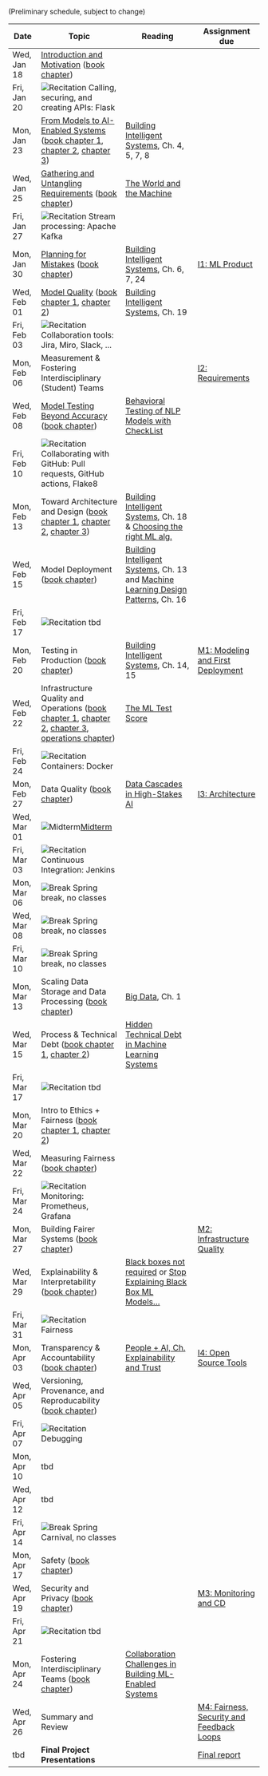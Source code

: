 (Preliminary schedule, subject to change)

| Date  | Topic | Reading | Assignment due |
| -     | -     | -       | -              |
| Wed, Jan 18 | [Introduction and Motivation](https://mlip-cmu.github.io/s2023/slides/01_introduction/intro.html) ([book chapter](https://ckaestne.medium.com/introduction-to-machine-learning-in-production-eef7427426f1)) | |  |
| Fri, Jan 20 | ![Recitation](https://img.shields.io/badge/-rec-yellow.svg) Calling, securing, and creating APIs: Flask | |  |
| Mon, Jan 23 | [From Models to AI-Enabled Systems](https://mlip-cmu.github.io/s2023/slides/02_systems/systems.html) ([book chapter 1](https://ckaestne.medium.com/machine-learning-in-production-from-models-to-systems-e1422ec7cd65), [chapter 2](https://ckaestne.medium.com/when-to-use-machine-learning-83fe9be1b8e1), [chapter 3](https://ckaestne.medium.com/setting-and-measuring-goals-for-machine-learning-projects-c887bc6ab9d0)) | [Building Intelligent Systems](https://cmu.primo.exlibrisgroup.com/permalink/01CMU_INST/6lpsnm/alma991019649190004436), Ch. 4, 5, 7, 8 |  |
| Wed, Jan 25 | [Gathering and Untangling Requirements](https://mlip-cmu.github.io/s2023/slides/03_requirements/requirements.html) ([book chapter](https://ckaestne.medium.com/gathering-requirements-for-ml-enabled-systems-4f0a7a23730f)) | [The World and the Machine](http://mcs.open.ac.uk/mj665/icse17kn.pdf) |  |
| Fri, Jan 27 | ![Recitation](https://img.shields.io/badge/-rec-yellow.svg) Stream processing: Apache Kafka | |  |
| Mon, Jan 30 | [Planning for Mistakes](https://mlip-cmu.github.io/s2023/slides/04_mistakes/mistakes.html) ([book chapter](https://ckaestne.medium.com/planning-for-machine-learning-mistakes-2574f4fcf529)) | [Building Intelligent Systems](https://cmu.primo.exlibrisgroup.com/permalink/01CMU_INST/6lpsnm/alma991019649190004436), Ch. 6, 7, 24 | [I1: ML Product](https://github.com/mlip-cmu/s2023/blob/main/assignments/I1_mlproduct.md) |
| Wed, Feb 01 | [Model Quality](https://mlip-cmu.github.io/s2023/slides/05_modelaccuracy/modelquality1.html) ([book chapter 1](https://ckaestne.medium.com/model-quality-defining-correctness-and-fit-a8361b857df), [chapter 2](https://ckaestne.medium.com/model-quality-measuring-prediction-accuracy-38826216ebcb)) | [Building Intelligent Systems](https://cmu.primo.exlibrisgroup.com/permalink/01CMU_INST/6lpsnm/alma991019649190004436), Ch. 19 |  |
| Fri, Feb 03 | ![Recitation](https://img.shields.io/badge/-rec-yellow.svg) Collaboration tools: Jira, Miro, Slack, ... | |  |
| Mon, Feb 06 | Measurement & Fostering Interdisciplinary (Student) Teams | | [I2: Requirements](https://github.com/mlip-cmu/s2023/blob/main/assignments/I2_requirements.md) |
| Wed, Feb 08 | [Model Testing Beyond Accuracy](https://mlip-cmu.github.io/s2023/slides/07_modeltesting/modelquality2.html) ([book chapter](https://ckaestne.medium.com/model-quality-slicing-capabilities-invariants-and-other-testing-strategies-27e456027bd)) | [Behavioral Testing of NLP Models with CheckList](https://homes.cs.washington.edu/~wtshuang/static/papers/2020-acl-checklist.pdf) |  |
| Fri, Feb 10 | ![Recitation](https://img.shields.io/badge/-rec-yellow.svg) Collaborating with GitHub: Pull requests, GitHub actions, Flake8 | |  |
| Mon, Feb 13 | Toward Architecture and Design  ([book chapter 1](https://ckaestne.medium.com/architectural-components-in-ml-enabled-systems-78cf76b29a92), [chapter 2](https://ckaestne.medium.com/thinking-like-a-software-architect-121ea6919871), [chapter 3](https://ckaestne.medium.com/quality-drivers-in-architectures-for-ml-enabled-systems-836f21c44334)) | [Building Intelligent Systems](https://cmu.primo.exlibrisgroup.com/permalink/01CMU_INST/6lpsnm/alma991019649190004436), Ch. 18 & [Choosing the right ML alg.](https://hackernoon.com/choosing-the-right-machine-learning-algorithm-68126944ce1f) |  |
| Wed, Feb 15 | Model Deployment ([book chapter](https://ckaestne.medium.com/deploying-a-model-f0b7ffefd06a)) | [Building Intelligent Systems](https://cmu.primo.exlibrisgroup.com/permalink/01CMU_INST/6lpsnm/alma991019649190004436), Ch. 13 and [Machine Learning Design Patterns](https://cmu.primo.exlibrisgroup.com/permalink/01CMU_INST/1feg4j8/alma991019735160604436), Ch. 16 |  |
| Fri, Feb 17 | ![Recitation](https://img.shields.io/badge/-rec-yellow.svg) tbd | |  |
| Mon, Feb 20 | Testing in Production ([book chapter](https://ckaestne.medium.com/quality-assurance-in-production-for-ml-enabled-systems-4d1b3442316f)) | [Building Intelligent Systems](https://cmu.primo.exlibrisgroup.com/permalink/01CMU_INST/6lpsnm/alma991019649190004436), Ch. 14, 15 | [M1: Modeling and First Deployment](https://github.com/mlip-cmu/s2023/blob/main/assignments/project.md) |
| Wed, Feb 22 | Infrastructure Quality and Operations ([book chapter 1](https://ckaestne.medium.com/quality-assurance-basics-6ce1eca9921), [chapter 2](https://ckaestne.medium.com/quality-assurance-for-machine-learning-pipelines-d495b8e5ad6a), [chapter 3](https://ckaestne.medium.com/integration-and-system-testing-bc4db6650d1), [operations chapter](https://ckaestne.medium.com/planning-for-operations-of-ml-enabled-systems-a3d18e07ef7c)) | [The ML Test Score](https://research.google.com/pubs/archive/46555.pdf) |  |
| Fri, Feb 24 | ![Recitation](https://img.shields.io/badge/-rec-yellow.svg) Containers: Docker | |  |
| Mon, Feb 27 | Data Quality ([book chapter](https://ckaestne.medium.com/data-quality-for-building-production-ml-systems-2e0cc7e6113f)) | [Data Cascades in High-Stakes AI](https://dl.acm.org/doi/abs/10.1145/3411764.3445518) | [I3: Architecture](https://github.com/mlip-cmu/s2023/blob/main/assignments/I3_architecture.md) |
| Wed, Mar 01 | ![Midterm](https://img.shields.io/badge/-midterm-blue.svg)[Midterm](https://github.com/mlip-cmu/s2023/tree/main/exams) | |  |
| Fri, Mar 03 | ![Recitation](https://img.shields.io/badge/-rec-yellow.svg) Continuous Integration: Jenkins | |  |
| Mon, Mar 06 | ![Break](https://img.shields.io/badge/-break-red.svg) Spring break, no classes | |  |
| Wed, Mar 08 | ![Break](https://img.shields.io/badge/-break-red.svg) Spring break, no classes | |  |
| Fri, Mar 10 | ![Break](https://img.shields.io/badge/-break-red.svg) Spring break, no classes | |  |
| Mon, Mar 13 | Scaling Data Storage and Data Processing ([book chapter](https://ckaestne.medium.com/scaling-ml-enabled-systems-b5c6b1527bc)) | [Big Data](https://cmu.primo.exlibrisgroup.com/permalink/01CMU_INST/6lpsnm/alma991019577936304436), Ch. 1 |  |
| Wed, Mar 15 | Process & Technical Debt ([book chapter 1](https://ckaestne.medium.com/responsible-ai-engineering-c97e44e6c57a), [chapter 2](https://ckaestne.medium.com/fairness-in-machine-learning-and-ml-enabled-products-8ee05ed8ffc4)) | [Hidden Technical Debt in Machine Learning Systems](http://papers.nips.cc/paper/5656-hidden-technical-debt-in-machine-learning-systems.pdf) |  |
| Fri, Mar 17 | ![Recitation](https://img.shields.io/badge/-rec-yellow.svg) tbd | |  |
| Mon, Mar 20 | Intro to Ethics + Fairness ([book chapter 1](https://ckaestne.medium.com/responsible-ai-engineering-c97e44e6c57a), [chapter 2](https://ckaestne.medium.com/fairness-in-machine-learning-and-ml-enabled-products-8ee05ed8ffc4)) | |  |
| Wed, Mar 22 | Measuring Fairness ([book chapter](https://ckaestne.medium.com/fairness-in-machine-learning-and-ml-enabled-products-8ee05ed8ffc4)) | |  |
| Fri, Mar 24 | ![Recitation](https://img.shields.io/badge/-rec-yellow.svg) Monitoring: Prometheus, Grafana | |  |
| Mon, Mar 27 | Building Fairer Systems ([book chapter](https://ckaestne.medium.com/fairness-in-machine-learning-and-ml-enabled-products-8ee05ed8ffc4)) | | [M2: Infrastructure Quality](https://github.com/mlip-cmu/s2023/blob/main/assignments/project.md#milestone-2-model-and-infrastructure-quality) |
| Wed, Mar 29 | Explainability & Interpretability ([book chapter](https://ckaestne.medium.com/interpretability-and-explainability-a80131467856)) | [Black boxes not required](https://dataskeptic.com/blog/episodes/2020/black-boxes-are-not-required) or [Stop Explaining Black Box ML Models…](https://arxiv.org/abs/1811.10154) |  |
| Fri, Mar 31 | ![Recitation](https://img.shields.io/badge/-rec-yellow.svg) Fairness | |  |
| Mon, Apr 03 | Transparency & Accountability ([book chapter](https://ckaestne.medium.com/transparency-and-accountability-in-ml-enabled-systems-f8ed0b6fd183)) | [People + AI, Ch. Explainability and Trust](https://pair.withgoogle.com/chapter/explainability-trust/) | [I4: Open Source Tools](https://github.com/mlip-cmu/s2023/blob/main/assignments/I4_mlops_tools.md) |
| Wed, Apr 05 | Versioning, Provenance, and Reproducability ([book chapter](https://ckaestne.medium.com/versioning-provenance-and-reproducibility-in-production-machine-learning-355c48665005)) | |  |
| Fri, Apr 07 | ![Recitation](https://img.shields.io/badge/-rec-yellow.svg) Debugging | |  |
| Mon, Apr 10 | tbd | |  |
| Wed, Apr 12 | tbd | |  |
| Fri, Apr 14 | ![Break](https://img.shields.io/badge/-break-red.svg) Spring Carnival, no classes | |  |
| Mon, Apr 17 | Safety ([book chapter](https://ckaestne.medium.com/safety-in-ml-enabled-systems-b5a5901933ac)) | |  |
| Wed, Apr 19 | Security and Privacy ([book chapter](https://ckaestne.medium.com/security-and-privacy-in-ml-enabled-systems-1855f561b894)) | | [M3: Monitoring and CD](https://github.com/mlip-cmu/s2023/blob/main/assignments/project.md#milestone-3-monitoring-and-continuous-deployment) |
| Fri, Apr 21 | ![Recitation](https://img.shields.io/badge/-rec-yellow.svg) tbd | |  |
| Mon, Apr 24 | Fostering Interdisciplinary Teams ([book chapter](https://ckaestne.medium.com/building-machine-learning-products-with-interdisciplinary-teams-a1fdfbf49e81)) | [Collaboration Challenges in Building ML-Enabled Systems](https://arxiv.org/abs/2110.10234) |  |
| Wed, Apr 26 | Summary and Review | | [M4: Fairness, Security and Feedback Loops](https://github.com/mlip-cmu/s2023/blob/main/assignments/project.md#milestone-4-fairness-security-and-feedback-loops) |
| tbd | **Final Project Presentations** | | [Final report](https://github.com/mlip-cmu/s2023/blob/main/assignments/project.md#final-report-and-presentation) |
